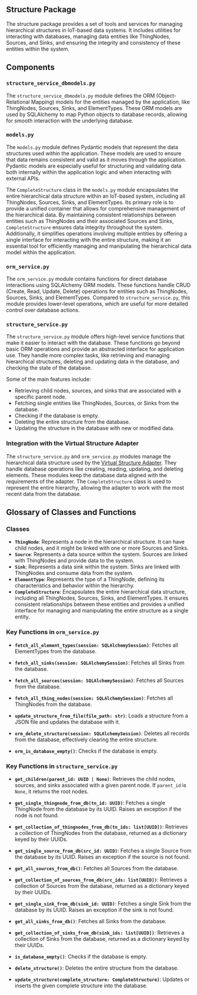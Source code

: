 
## Structure Package

The structure package provides a set of tools and services for managing hierarchical structures in IoT-based data systems. It includes utilities for interacting with databases, managing data entities like ThingNodes, Sources, and Sinks, and ensuring the integrity and consistency of these entities within the system.


## Components

### `structure_service_dbmodels.py`

The `structure_service_dbmodels.py` module defines the ORM (Object-Relational Mapping) models for the entities managed by the application, like ThingNodes, Sources, Sinks, and ElementTypes. These ORM models are used by SQLAlchemy to map Python objects to database records, allowing for smooth interaction with the underlying database.

### `models.py`

The `models.py` module defines Pydantic models that represent the data structures used within the application. These models are used to ensure that data remains consistent and valid as it moves through the application. Pydantic models are especially useful for structuring and validating data both internally within the application logic and when interacting with external APIs.

The `CompleteStructure` class in the `models.py` module encapsulates the entire hierarchical data structure within an IoT-based system, including all ThingNodes, Sources, Sinks, and ElementTypes. Its primary role is to provide a unified container that allows for comprehensive management of the hierarchical data. By maintaining consistent relationships between entities such as ThingNodes and their associated Sources and Sinks, `CompleteStructure` ensures data integrity throughout the system. Additionally, it simplifies operations involving multiple entities by offering a single interface for interacting with the entire structure, making it an essential tool for efficiently managing and manipulating the hierarchical data model within the application.

### `orm_service.py`

The `orm_service.py` module contains functions for direct database interactions using SQLAlchemy ORM models. These functions handle CRUD (Create, Read, Update, Delete) operations for entities such as ThingNodes, Sources, Sinks, and ElementTypes. Compared to `structure_service.py`, this module provides lower-level operations, which are useful for more detailed control over database actions.

### `structure_service.py`

The `structure_service.py` module offers high-level service functions that make it easier to interact with the database. These functions go beyond basic ORM operations and provide an abstracted interface for application use. They handle more complex tasks, like retrieving and managing hierarchical structures, deleting and updating data in the database, and checking the state of the database.

Some of the main features include:
- Retrieving child nodes, sources, and sinks that are associated with a specific parent node.
- Fetching single entities like ThingNodes, Sources, or Sinks from the database.
- Checking if the database is empty.
- Deleting the entire structure from the database.
- Updating the structure in the database with new or modified data.


### Integration with the Virtual Structure Adapter

The `structure_service.py` and `orm_service.py` modules manage the hierarchical data structure used by the [Virtual Structure Adapter](adapter_system/virtual_structure_adapter.md). They handle database operations like creating, reading, updating, and deleting elements. These modules keep the database data aligned with the requirements of the adapter. The `CompleteStructure` class is used to represent the entire hierarchy, allowing the adapter to work with the most recent data from the database. 


## Glossary of Classes and Functions

### Classes

- **`ThingNode`**: Represents a node in the hierarchical structure. It can have child nodes, and it might be linked with one or more Sources and Sinks.
- **`Source`**: Represents a data source within the system. Sources are linked with ThingNodes and provide data to the system.
- **`Sink`**: Represents a data sink within the system. Sinks are linked with ThingNodes and consume data from the system.
- **`ElementType`**: Represents the type of a ThingNode, defining its characteristics and behavior within the hierarchy.
- **`CompleteStructure`**: Encapsulates the entire hierarchical data structure, including all ThingNodes, Sources, Sinks, and ElementTypes. It ensures consistent relationships between these entities and provides a unified interface for managing and manipulating the entire structure as a single entity.


### Key Functions in `orm_service.py`

- **`fetch_all_element_types(session: SQLAlchemySession)`**: Fetches all ElementTypes from the database.

- **`fetch_all_sinks(session: SQLAlchemySession)`**: Fetches all Sinks from the database.

- **`fetch_all_sources(session: SQLAlchemySession)`**: Fetches all Sources from the database.

- **`fetch_all_thing_nodes(session: SQLAlchemySession)`**: Fetches all ThingNodes from the database.

- **`update_structure_from_file(file_path: str)`**: Loads a structure from a JSON file and updates the database with it.

- **`orm_delete_structure(session: SQLAlchemySession)`**: Deletes all records from the database, effectively clearing the entire structure.

- **`orm_is_database_empty()`**: Checks if the database is empty.


### Key Functions in `structure_service.py`

- **`get_children(parent_id: UUID | None)`**: Retrieves the child nodes, sources, and sinks associated with a given parent node. If `parent_id` is `None`, it returns the root nodes.
  
- **`get_single_thingnode_from_db(tn_id: UUID)`**: Fetches a single ThingNode from the database by its UUID. Raises an exception if the node is not found.

- **`get_collection_of_thingnodes_from_db(tn_ids: list[UUID])`**: Retrieves a collection of ThingNodes from the database, returned as a dictionary keyed by their UUIDs.

- **`get_single_source_from_db(src_id: UUID)`**: Fetches a single Source from the database by its UUID. Raises an exception if the source is not found.

- **`get_all_sources_from_db()`**: Fetches all Sources from the database.

- **`get_collection_of_sources_from_db(src_ids: list[UUID])`**: Retrieves a collection of Sources from the database, returned as a dictionary keyed by their UUIDs.

- **`get_single_sink_from_db(sink_id: UUID)`**: Fetches a single Sink from the database by its UUID. Raises an exception if the sink is not found.

- **`get_all_sinks_from_db()`**: Fetches all Sinks from the database.

- **`get_collection_of_sinks_from_db(sink_ids: list[UUID])`**: Retrieves a collection of Sinks from the database, returned as a dictionary keyed by their UUIDs.

- **`is_database_empty()`**: Checks if the database is empty.

- **`delete_structure()`**: Deletes the entire structure from the database.

- **`update_structure(complete_structure: CompleteStructure)`**: Updates or inserts the given complete structure into the database.

